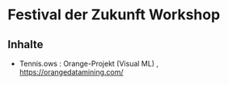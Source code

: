 # Festival der Zukunft Workshop

## Inhalte

- Tennis.ows : Orange-Projekt (Visual ML) , https://orangedatamining.com/
